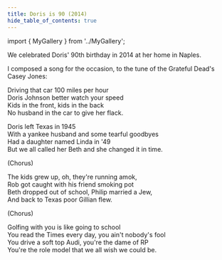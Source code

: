 ```yaml
---
title: Doris is 90 (2014)
hide_table_of_contents: true
---
```


import { MyGallery } from '../MyGallery';

<MyGallery prefix="doris-90" suffix="jpg" num ={4} dir="events" />


We celebrated Doris' 90th birthday in 2014 at her home in Naples.

I composed a song for the occasion, to the tune of the Grateful Dead's Casey Jones:

Driving that car 100 miles per hour  
Doris Johnson better watch your speed  
Kids in the front, kids in the back  
No husband in the car to give her flack.  

Doris left Texas in 1945  
With a yankee husband and some tearful goodbyes  
Had a daughter named Linda in '49  
But we all called her Beth and she changed it in time.  

(Chorus)

The kids grew up, oh, they're running amok,  
Rob got caught with his friend smoking pot  
Beth dropped out of school, Philip married a Jew,  
And back to Texas poor Gillian flew.  

(Chorus)

Golfing with you is like going to school  
You read the Times every day, you ain't nobody's fool  
You drive a soft top Audi, you're the dame of RP  
You're the role model that we all wish we could be.   
